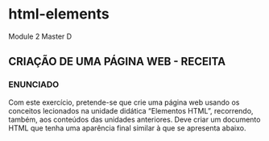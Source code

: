 # html-elements
Module 2 Master D


## CRIAÇÃO DE UMA PÁGINA WEB - RECEITA
### ENUNCIADO

Com este exercício, pretende-se que crie uma página web usando os conceitos lecionados  na  unidade  didática  “Elementos  HTML”,  recorrendo,  também,  aos  conteúdos das unidades anteriores. Deve criar um documento HTML que tenha uma aparência final similar à que se apresenta abaixo. 